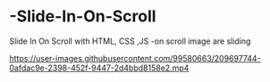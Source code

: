 # -Slide-In-On-Scroll
 Slide In On Scroll with HTML, CSS ,JS
 -on scroll image are sliding 
 

https://user-images.githubusercontent.com/99580663/209697744-0afdac9e-2398-452f-9447-2d4bbd8158e2.mp4

